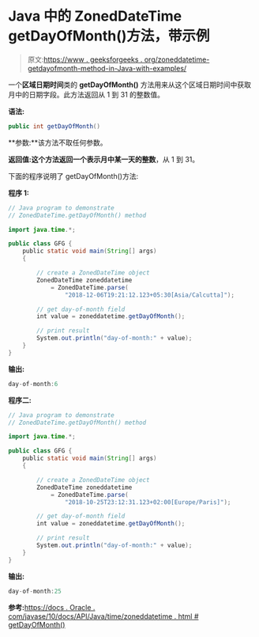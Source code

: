 # Java 中的 ZonedDateTime getDayOfMonth()方法，带示例

> 原文:[https://www . geeksforgeeks . org/zoneddatetime-getdayofmonth-method-in-Java-with-examples/](https://www.geeksforgeeks.org/zoneddatetime-getdayofmonth-method-in-java-with-examples/)

一个**区域日期时间**类的 **getDayOfMonth()** 方法用来从这个区域日期时间中获取月中的日期字段。此方法返回从 1 到 31 的整数值。

**语法:**

```java
public int getDayOfMonth()

```

**参数:**该方法不取任何参数。

**返回值:**这个方法返回一个表示月中某一天的**整数**，从 1 到 31。

下面的程序说明了 getDayOfMonth()方法:

**程序 1:**

```java
// Java program to demonstrate
// ZonedDateTime.getDayOfMonth() method

import java.time.*;

public class GFG {
    public static void main(String[] args)
    {

        // create a ZonedDateTime object
        ZonedDateTime zoneddatetime
            = ZonedDateTime.parse(
                "2018-12-06T19:21:12.123+05:30[Asia/Calcutta]");

        // get day-of-month field
        int value = zoneddatetime.getDayOfMonth();

        // print result
        System.out.println("day-of-month:" + value);
    }
}
```

**输出:**

```java
day-of-month:6

```

**程序二:**

```java
// Java program to demonstrate
// ZonedDateTime.getDayOfMonth() method

import java.time.*;

public class GFG {
    public static void main(String[] args)
    {

        // create a ZonedDateTime object
        ZonedDateTime zoneddatetime
            = ZonedDateTime.parse(
                "2018-10-25T23:12:31.123+02:00[Europe/Paris]");

        // get day-of-month field
        int value = zoneddatetime.getDayOfMonth();

        // print result
        System.out.println("day-of-month:" + value);
    }
}
```

**输出:**

```java
day-of-month:25

```

**参考:**[https://docs . Oracle . com/javase/10/docs/API/Java/time/zoneddatetime . html # getDayOfMonth()](https://docs.oracle.com/javase/10/docs/api/java/time/ZonedDateTime.html#getDayOfMonth())